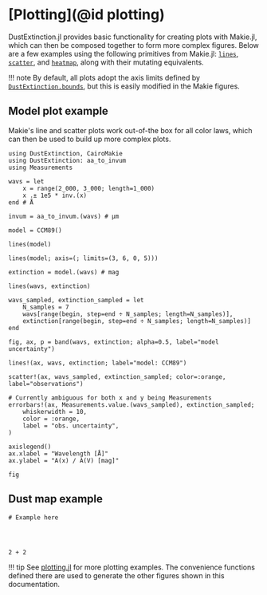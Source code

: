 # [Plotting](@id plotting)

DustExtinction.jl provides basic functionality for creating plots with Makie.jl, which can then be composed together to form more complex figures. Below are a few examples using the following primitives from Makie.jl: [`lines`](https://docs.makie.org/stable/reference/plots/lines), [`scatter`](https://docs.makie.org/stable/reference/plots/scatter), and [`heatmap`](https://docs.makie.org/stable/reference/plots/heatmap), along with their mutating equivalents.

!!! note
    By default, all plots adopt the axis limits defined by [`DustExtinction.bounds`](@ref), but this is easily modified in the Makie figures.

## Model plot example
Makie's line and scatter plots work out-of-the box for all color laws, which can then be used to build up more complex plots.

```@example a
using DustExtinction, CairoMakie
using DustExtinction: aa_to_invum
using Measurements
```

```@example a
wavs = let
    x = range(2_000, 3_000; length=1_000)
    x .± 1e5 * inv.(x)
end # Å
```

```@example a
invum = aa_to_invum.(wavs) # μm
```

```@example a
model = CCM89()
```

```@example a
lines(model)
```

```@example a
lines(model; axis=(; limits=(3, 6, 0, 5)))
```

```@example a
extinction = model.(wavs) # mag
```

```@example a
lines(wavs, extinction)
```

```@example a
wavs_sampled, extinction_sampled = let
    N_samples = 7
    wavs[range(begin, step=end ÷ N_samples; length=N_samples)],
    extinction[range(begin, step=end ÷ N_samples; length=N_samples)]
end
```

```@example a
fig, ax, p = band(wavs, extinction; alpha=0.5, label="model uncertainty")

lines!(ax, wavs, extinction; label="model: CCM89")

scatter!(ax, wavs_sampled, extinction_sampled; color=:orange, label="observations")

# Currently ambiguous for both x and y being Measurements
errorbars!(ax, Measurements.value.(wavs_sampled), extinction_sampled;
    whiskerwidth = 10,
    color = :orange,
    label = "obs. uncertainty",
)

axislegend()
ax.xlabel = "Wavelength [Å]"
ax.ylabel = "A(x) / A(V) [mag]"

fig
```

## Dust map example
```@example
# Example here




2 + 2
```

!!! tip
    See [plotting.jl](https://github.com/JuliaAstro/DustExtinction.jl/blob/docs-makie/docs/src/plotting.jl) for more plotting examples. The convenience functions defined there are used to generate the other figures shown in this documentation.

